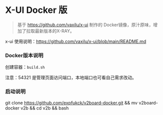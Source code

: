 # X-UI Docker 版

> 基于 https://github.com/vaxilu/x-ui 制作的 Docker镜像，原汁原味，增加了拉取最新版本的X-RAY。

x-ui 使用说明：https://github.com/vaxilu/x-ui/blob/main/README.md

### Docker版本说明

创建容器：`build.sh`

注意：54321 是管理页面访问端口，本地端口也可看自己需求改动。

### 启动说明
git clone https://github.com/expfukck/v2board-docker.git && mv v2board-docker v2b && cd v2b && bash 
